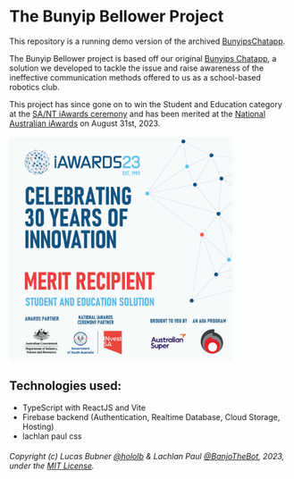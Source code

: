 # The Bunyip Bellower Project
This repository is a running demo version of the archived [BunyipsChatapp](https://github.com/hololb/BunyipsChatapp).

The Bunyip Bellower project is based off our original [Bunyips Chatapp](https://github.com/hololb/BunyipsChatapp), a solution we developed to tackle the issue and raise awareness of the ineffective communication methods offered to us as a school-based robotics club.<br>

This project has since gone on to win the Student and Education category at the [SA/NT iAwards ceremony](https://aiia.com.au/iaward/2023-sa-nt-winners-and-merit-recipients/) and has been merited at the [National Australian iAwards](https://aiia.com.au/event/2023-national-iawards-ceremony/) on August 31st, 2023.
<br> <br>
<img src="https://raw.githubusercontent.com/Murray-Bridge-Bunyips/BunyipBellower/ad9fbe2c0040c33b04a7c9d05544d7e6cb8ef77d/MERIT-Student-Education.jpg" alt="iAwards 2023 Merit Recipient for Student & Education" width="400" />
## Technologies used:
- TypeScript with ReactJS and Vite
- Firebase backend (Authentication, Realtime Database, Cloud Storage, Hosting)
- lachlan paul css

###### Copyright (c) Lucas Bubner [@hololb](https://github.com/hololb) & Lachlan Paul [@BanjoTheBot](https://github.com/BanjoTheBot), 2023, under the [MIT License](https://raw.githubusercontent.com/Murray-Bridge-Bunyips/BunyipBellower/prod/LICENSE).
